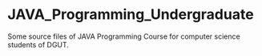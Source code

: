# JAVA_Programming_Undergraduate
Some source files of JAVA Programming Course for computer science students of DGUT.

